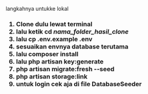 langkahnya untukke lokal

<h3>
<ol>
    <li>Clone dulu lewat terminal</li>
    <li>lalu ketik cd <i>nama_folder_hasil_clone</i></li>
    <li>lalu cp .env.example .env</li>
    <li>sesuaikan envnya database terutama</li>
    <li>lalu composer install</li>
    <li>lalu php artisan key:generate</li>
    <li>php artisan migrate:fresh --seed</li>
	 <li>php artisan storage:link</li>
    <li>untuk login cek aja di file DatabaseSeeder</li>
</ol>
</h3>